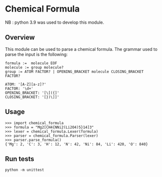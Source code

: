 # Chemical Formula

NB : python 3.9 was used to develop this module.

## Overview
This module can be used to parse a chemical formula.
The grammar used to parse the input is the following:
```
formula :=  molecule EOF
molecule := group molecule?
group := ATOM FACTOR? | OPENING_BRACKET molecule CLOSING_BRACKET FACTOR?

ATOM: '[A-Z][a-z]?'
FACTOR: '\d+'
OPENING_BRACKET: '[\[({]'
CLOSING_BRACKET: '[})\]]'
```

## Usage
```
>>> import chemical_formula
>>> formula = "Mg2[CH4{NNi2(Li2O4)5}14]3"
>>> lexer = chemical_formula.Lexer(formula)
>>> parser = chemical_formula.Parser(lexer)
>>> parser.parse_formula()
{'Mg': 2, 'C': 3, 'H': 12, 'N': 42, 'Ni': 84, 'Li': 420, 'O': 840}
```

## Run tests
```
python -m unittest
```
